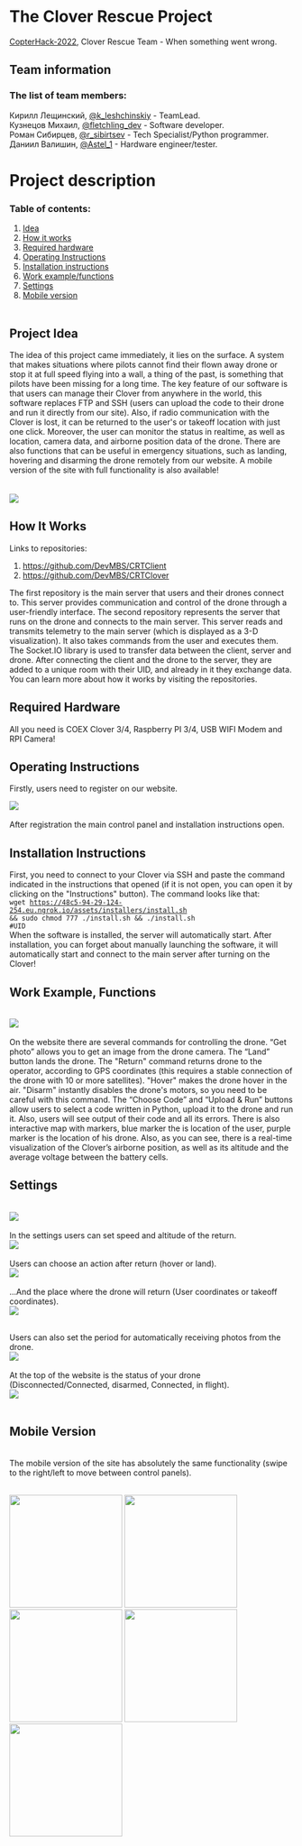 # The Clover Rescue Project

[CopterHack-2022](copterhack2022.md), 
Clover Rescue Team - When something went wrong.

## Team information

### The list of team members:

Кирилл Лещинский, [@k_leshchinskiy](https://t.me/k_leshchinskiy) - TeamLead.<br/>
Кузнецов Михаил, [@fletchling_dev](https://t.me/fletchling_dev) - Software developer.<br/>
Роман Сибирцев, [@r_sibirtsev](https://t.me/r_sibirtsev) - Tech Specialist/Python programmer.<br/>
Даниил Валишин, [@Astel_1](https://t.me/Astel_1) - Hardware engineer/tester.

# Project description

### Table of contents:
1.	[Idea](#idea)
2.	[How it works](#hiw)
3.	[Required hardware](#rh)
4.	[Operating Instructions](#oi)
5.	[Installation instructions](#ii)
6.	[Work example/functions](#functions)
7.	[Settings](#settings)
8.	[Mobile version](#mobile)
<br/><br/>
## <a name="idea"></a> Project Idea

The idea of this project came immediately, it lies on the surface. A system that makes situations where pilots cannot find their flown away drone or stop it at full speed flying into a wall, a thing of the past, is something that pilots have been missing for a long time.
The key feature of our software is that users can manage their Clover from anywhere in the world, this software replaces FTP and SSH (users can upload the code to their drone and run it directly from our site). Also, if radio communication with the Clover is lost, it can be returned to the user's or takeoff location with just one click. Moreover, the user can monitor the status in realtime, as well as location, camera data, and airborne position data of the drone. There are also functions that can be useful in emergency situations, such as landing, hovering and disarming the drone remotely from our website. A mobile version of the site with full functionality is also available! 
<br/><br/><br/>
<img src='./assets/readme/mockup.png'>

## <a name="hiw"></a> How It Works

Links to repositories:
1.	https://github.com/DevMBS/CRTClient
2.	https://github.com/DevMBS/CRTClover

The first repository is the main server that users and their drones connect to. This server provides communication and control of the drone through a user-friendly interface.
The second repository represents the server that runs on the drone and connects to the main server. This server reads and transmits telemetry to the main server (which is displayed as a 3-D visualization). It also takes commands from the user and executes them.
The Socket.IO library is used to transfer data between the client, server and drone.
After connecting the client and the drone to the server, they are added to a unique room with their UID, and already in it they exchange data.
You can learn more about how it works by visiting the repositories.

## <a name="rh"></a> Required Hardware

All you need is COEX Clover 3/4, Raspberry PI 3/4, USB WIFI Modem and RPI Camera!

## <a name="oi"></a> Operating Instructions

Firstly, users need to register on our website.

<img src='./assets/readme/signup.png'><br/><br/>
After registration the main control panel and installation instructions open.

## <a name="ii"></a> Installation Instructions

First, you need to connect to your Clover via SSH and paste the command indicated in the instructions that opened (if it is not open, you can open it by clicking on the "Instructions" button). The command looks like that:<br/>
<code>wget https://48c5-94-29-124-254.eu.ngrok.io/assets/installers/install.sh && sudo chmod 777 ./install.sh && ./install.sh #UID</code><br/>
When the software is installed, the server will automatically start. After installation, you can forget about manually launching the software, it will automatically start and connect to the main server after turning on the Сlover!

## <a name="functions"></a> Work Example, Functions
<br/>
<img src='./assets/readme/main.png'><br/><br/>
On the website there are several commands for controlling the drone. “Get photo” allows you to get an image from the drone camera. The “Land” button lands the drone. The "Return" command returns drone to the operator, according to GPS coordinates (this requires a stable connection of the drone with 10 or more satellites). "Hover" makes the drone hover in the air. "Disarm" instantly disables the drone's motors, so you need to be careful with this command. The “Choose Code” and “Upload & Run” buttons allow users to select a code written in Python, upload it to the drone and run it. Also, users will see output of their code and all its errors. There is also interactive map with markers, blue marker the is location of the user, purple marker is the location of his drone. Also, as you can see, there is a real-time visualization of the Clover’s airborne position, as well as its altitude and the average voltage between the battery cells.

## <a name="settings"></a> Settings
<br/>
<img src='./assets/readme/allsettings.png'><br/><br/>
In the settings users can set speed and altitude of the return.<br/>
<img src='./assets/readme/s1.png'><br/><br/>
Users can choose an action after return (hover or land).<br/>
<img src='./assets/readme/s2.png'><br/><br/>
...And the place where the drone will return (User coordinates or takeoff coordinates).<br/>
<img src='./assets/readme/s3.png'><br/><br/>

Users can also set the period for automatically receiving photos from the drone. <br/>
<img src='./assets/readme/s4.png'><br/><br/>
At the top of the website is the status of your drone (Disconnected/Connected, disarmed, Connected, in flight).<br/>
<img src='./assets/readme/status.png'><br/><br/>

## <a name="mobile"></a> Mobile Version
<br/>
The mobile version of the site has absolutely the same functionality (swipe to the right/left to move between control panels).<br/><br/>
<p float = "left">
<img src='./assets/readme/m1.jpg' width= '200px'>
<img src='./assets/readme/m2.jpg' width= '200px'>
<img src='./assets/readme/m3.jpg' width= '200px'>
<img src='./assets/readme/m4.jpg' width= '200px'>
<img src='./assets/readme/m5.jpg' width= '200px'>
</p>
